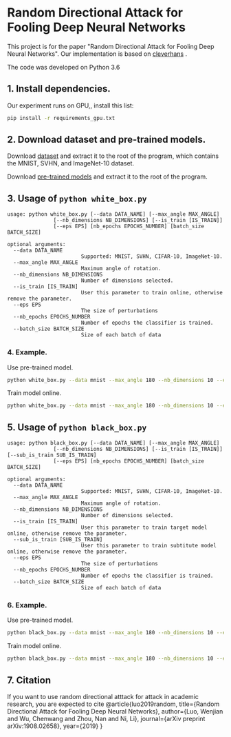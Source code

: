 # Random Directional Attack for Fooling Deep Neural Networks

This project is for the paper "Random Directional Attack for Fooling
Deep Neural Networks". Our implementation is based 
on [cleverhans](https://github.com/tensorflow/cleverhans/tree/v.3.0.1) .

The code was developed on Python 3.6


## 1. Install dependencies.
Our experiment runs on GPU,, install this list:
```bash
pip install -r requirements_gpu.txt
```

## 2. Download dataset and pre-trained models.
Download [dataset](https://drive.google.com/open?id=1nTufCMOgYWhLEhu0MJ4YQLNvqKlG0jtT) 
and extract it to the root of the program, which contains the MNIST, SVHN, and ImageNet-10 dataset.

Download [pre-trained models](https://drive.google.com/open?id=1HxaF_pp7THAc0RLD6XPLMMIA3uHPgcFH)
and extract it to the root of the program. 
## 3. Usage of `python white_box.py`
```
usage: python white_box.py [--data DATA_NAME] [--max_angle MAX_ANGLE]
               [--nb_dimensions NB_DIMENSIONS] [--is_train [IS_TRAIN]]
               [--eps EPS] [nb_epochs EPOCHS_NUMBER] [batch_size BATCH_SIZE]

optional arguments:
  --data DATA_NAME
                        Supported: MNIST, SVHN, CIFAR-10, ImageNet-10.
  --max_angle MAX_ANGLE
                        Maximum angle of rotation.
  --nb_dimensions NB_DIMENSIONS
                        Number of dimensions selected.
  --is_train [IS_TRAIN]
                        User this parameter to train online, otherwise remove the parameter.
  --eps EPS
                        The size of perturbations
  --nb_epochs EPOCHS_NUMBER
                        Number of epochs the classifier is trained.
  --batch_size BATCH_SIZE
                        Size of each batch of data
```

### 4. Example.
Use pre-trained model.
```bash
python white_box.py --data mnist --max_angle 180 --nb_dimensions 10 --eps 0.05
```
Train model online.
```bash
python white_box.py --data mnist --max_angle 180 --nb_dimensions 10 --eps 0.05 --is_train --batch_size 128
```


## 5. Usage of `python black_box.py`
```
usage: python black_box.py [--data DATA_NAME] [--max_angle MAX_ANGLE]
               [--nb_dimensions NB_DIMENSIONS] [--is_train [IS_TRAIN]] [--sub_is_train SUB_IS_TRAIN]
               [--eps EPS] [nb_epochs EPOCHS_NUMBER] [batch_size BATCH_SIZE]

optional arguments:
  --data DATA_NAME
                        Supported: MNIST, SVHN, CIFAR-10, ImageNet-10.
  --max_angle MAX_ANGLE
                        Maximum angle of rotation.
  --nb_dimensions NB_DIMENSIONS
                        Number of dimensions selected.
  --is_train [IS_TRAIN]
                        User this parameter to train target model online, otherwise remove the parameter.
  --sub_is_train [SUB_IS_TRAIN]
                        User this parameter to train subtitute model online, otherwise remove the parameter.
  --eps EPS
                        The size of perturbations
  --nb_epochs EPOCHS_NUMBER
                        Number of epochs the classifier is trained.
  --batch_size BATCH_SIZE
                        Size of each batch of data
```

### 6. Example.
Use pre-trained model.
```bash
python black_box.py --data mnist --max_angle 180 --nb_dimensions 10 --eps 0.05
```
Train model online.
```bash
python black_box.py --data mnist --max_angle 180 --nb_dimensions 10 --eps 0.05 --is_train --sub_is_train
```


## 7. Citation
If you want to use random directional atttack for attack in academic research, you are expected to cite
  @article{luo2019random,
  title={Random Directional Attack for Fooling Deep Neural Networks},
  author={Luo, Wenjian and Wu, Chenwang and Zhou, Nan and Ni, Li},
  journal={arXiv preprint arXiv:1908.02658},
  year={2019}
  }
